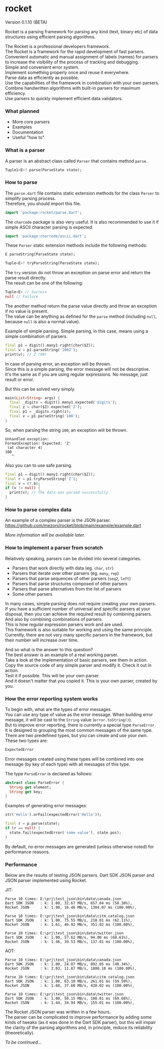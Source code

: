 # rocket

Version 0.1.10 (BETA)  

Rocket is a parsing framework for parsing any kind (text, binary etc) of data structures using efficient parsing algorithms.

The Rocket is a professional developers framework.  
The Rocket is a framework for the rapid development of fast parsers.  
Convenient automatic and manual assignment of labels (names) for parsers to increase the visibility of the process of tracking and debugging.  
Simple and convenient error system.  
Implement something properly once and reuse it everywhere.  
Parse data as efficiently as possible.  
Use the capabilities of the framework in combination with your own parsers.  
Combine handwritten algorithms with built-in parsers for maximum efficiency.  
Use parsers to quickly implement efficient data validators.  

### What planned

- More core parsers
- Examples
- Documentation
- Useful "how to"

### What is a parser

A parser is an abstract class called `Parser` that contains method `parse`.

```dart
Tuple1<E>? parse(ParseState state);
```

### How to parse

The `parse.dart` file contains static extension methods for the class `Parser` to simplify parsing process.  
Therefore, you should import this file.  

```dart
import 'package:rocket/parse.dart';
```

The `charcode` package is also very useful. It is also recommended to use it if simple ASCII character parsing is expected.  

```dart
import 'package:charcode/ascii.dart';
```

These `Parser` static extension methods include the following methods:

```dart
E parseString(ParseState state);

Tuple<E>? tryParseString(ParseState state);
```

The `try` version do not throw an exception on parse error and return the parse result directly.  
The result can be one of the following:  

```dart
Tuple<E> // Success
null // Failure
```

The another method return the parse value directly and throw an exception if no value is present.  
The value can be anything as defined for the `parse` method (including `null`, because `null` is also a normal value).  

Example of simple parsing. Simple parsing, in this case, means using a simple combination of parsers.

```dart
final p1 = digit().many1.right(char($Z));
final v = p1.parseString('100Z');
print(v); // Z (90)
```

In case of parsing error, an exception will be thrown.  
Since this is a simple parsing, the error message will not be descriptive.  
It's the same as if you are using regular expressions. No message, just result or error.  

But this can be solved very simply.

```dart
main(List<String> args) {
  final _digits = digit().many1.expected('digits');
  final z = char($Z).expected('Z');
  final p1 = _digits.right(z);
  final v = p1.parseString('100');
}
```

So, when parsing the string `100`, an exception will be thrown.  

```
Unhandled exception:
FormatException: Expected: 'Z'
 (at character 4)
100
   ^
```

Also you can to use safe parsing.  

```dart
final p1 = digit().many1.right(char($Z));
final r = p1.tryParseString('Z');
final v = r?.$0;
if (v != null) {
  print(v); // The data was parsed successfully
}
```

### How to parse complex data

An example of a complex parser is the JSON parser.  
https://github.com/mezoni/rocket/blob/main/example/example.dart

*More information will be available later.*

### How to implement a parser from scratch

Relatively speaking, parsers can be divided into several categories.

- Parsers that work directly with data (eg. `char`, `str`)
- Parsers that iterate over other parsers (eg. `many`, `rep`)
- Parsers that parse sequences of other parsers (`seq2`, `left`)
- Parsers that parse structures composed of other parsers
- Parsers that parse alternatives from the list of parsers
- Some other parsers

In many cases, simple parsing does not require creating your own parsers. If you have a sufficient number of universal and specific parsers at your disposal, then you can achieve the required result by combining parsers. And also by combining combinations of parsers.  
This is how regular expression parsers work and are used.  
This framework is also suitable for working and using the same principle.  
Currently, there are not very many specific parsers in the framework, but their number will increase over time.  

And so what is the answer to this question?  
The best answer is an example of a real working parser.  
Take a look at the implementation of basic parsers, see them in action.  
Copy the source code of any simple parser and modify it. Check it out in action.  
Test it if possible.
This will be your own parser.  
And it doesn't matter that you copied it. This is your own parser, created by you.  

### How the error reporting system works

To begin with, what are the types of error messages.  
You can use any type of value as the error message. When building error message, it will be cast to the `String` value (`error.toString()`).  
But to improve error reporting, there is currently a special type `ParseError`.  
It is designed to grouping the most common messages of the same type.  
There are two predefined types, but you can create and use your own.  
These two types are:  

```dart
ExpectedError
```

Error messages created using these types will be combined into one message (by key of each type) with all messages of this type.

The type `ParseError` is declared as follows:

```dart
abstract class ParseError {
  String get element;
  String get key;
}
```

Examples of generating error messages:

```dart
str('Hello').orFail(expectedError('Hello'));
```

```dart
final r = p.parse(state);
if (r == null) {
  state.fail(expectedError('some value'), state.pos);
}
```

By default, no error messages are generated (unless otherwise noted) for performance reasons.

### Performance

Below are the results of testing JSON parsers. Dart SDK JSON parser and JSON parser implemented using Rocket.  

JIT:

```
Parse 10 times: E:\prj\test_json\bin\data\canada.json
Dart SDK JSON   : k: 1.00, 32.67 MB/s, 657.04 ms (50.38%),
Rocket JSON     : k: 1.98, 16.46 MB/s, 1304.07 ms (100.00%),

Parse 10 times: E:\prj\test_json\bin\data\citm_catalog.json
Dart SDK JSON   : k: 1.00, 75.55 MB/s, 218.01 ms (62.11%),
Rocket JSON     : k: 1.61, 46.92 MB/s, 351.02 ms (100.00%),

Parse 10 times: E:\prj\test_json\bin\data\twitter.json
Dart SDK JSON   : k: 1.00, 57.62 MB/s, 94.00 ms (68.61%),
Rocket JSON     : k: 1.46, 39.53 MB/s, 137.01 ms (100.00%),
```

AOT:

```
Parse 10 times: E:\prj\test_json\bin\data\canada.json
Dart SDK JSON   : k: 1.00, 24.07 MB/s, 892.05 ms (49.34%),
Rocket JSON     : k: 2.03, 11.87 MB/s, 1808.10 ms (100.00%),

Parse 10 times: E:\prj\test_json\bin\data\citm_catalog.json
Dart SDK JSON   : k: 1.00, 63.10 MB/s, 261.01 ms (59.59%),
Rocket JSON     : k: 1.68, 37.60 MB/s, 438.02 ms (100.00%),

Parse 10 times: E:\prj\test_json\bin\data\twitter.json
Dart SDK JSON   : k: 1.00, 50.15 MB/s, 108.01 ms (69.68%),
Rocket JSON     : k: 1.44, 34.94 MB/s, 155.01 ms (100.00%),
```

The Rocket JSON parser was written in a few hours.  
The parser can be complicated to improve performance by adding some kinds of tweaks (as it was done in the Dart SDK parser), but this will impair the clarity of the parsing algorithms and, in principle, reduce its reliability (theoretically).  


*To be continued...*